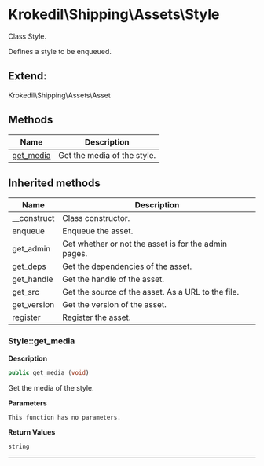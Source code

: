 # Krokedil\Shipping\Assets\Style  

Class Style.

Defines a style to be enqueued.  



## Extend:

Krokedil\Shipping\Assets\Asset

## Methods

| Name | Description |
|------|-------------|
|[get_media](#styleget_media)|Get the media of the style.|

## Inherited methods

| Name | Description |
|------|-------------|
|__construct|Class constructor.|
|enqueue|Enqueue the asset.|
|get_admin|Get whether or not the asset is for the admin pages.|
|get_deps|Get the dependencies of the asset.|
|get_handle|Get the handle of the asset.|
|get_src|Get the source of the asset. As a URL to the file.|
|get_version|Get the version of the asset.|
|register|Register the asset.|



### Style::get_media  

**Description**

```php
public get_media (void)
```

Get the media of the style. 

 

**Parameters**

`This function has no parameters.`

**Return Values**

`string`




<hr />


